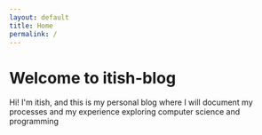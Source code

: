 ```yaml
---
layout: default
title: Home
permalink: /
---
```


# Welcome to itish-blog

Hi! I'm itish, and this is my personal blog where I will document my processes and my experience exploring computer science and programming

